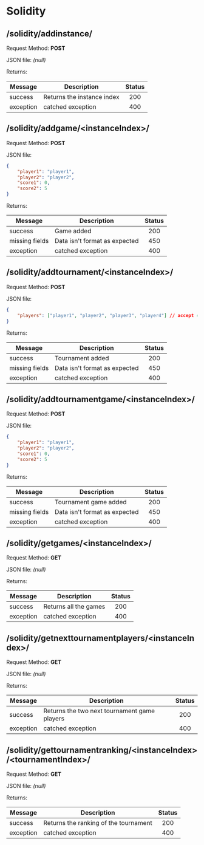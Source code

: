 # Solidity

## /solidity/addinstance/

Request Method: **POST**

JSON file: *(null)*

Returns:

| Message | Description | Status |
|--------|-------------|:-----:|
|success| Returns the instance index | 200 |
|exception| catched exception | 400 |


## /solidity/addgame/\<instanceIndex>/

Request Method: **POST**

JSON file:
```json
{
	"player1": "player1",
	"player2": "player2",
	"score1": 0,
	"score2": 5
}
```

Returns:

| Message | Description | Status |
|--------|-------------|:-----:|
|success| Game added | 200 |
|missing fields| Data isn't format as expected | 450 |
|exception| catched exception | 400 |


## /solidity/addtournament/\<instanceIndex>/

Request Method: **POST**

JSON file:
```json
{
	"players": ["player1", "player2", "player3", "player4"] // accept 4 or 8 players
}
```

Returns:

| Message | Description | Status |
|--------|-------------|:-----:|
|success| Tournament added | 200 |
|missing fields| Data isn't format as expected | 450 |
|exception| catched exception | 400 |


## /solidity/addtournamentgame/\<instanceIndex>/

Request Method: **POST**

JSON file:
```json
{
	"player1": "player1",
	"player2": "player2",
	"score1": 0,
	"score2": 5
}
```

Returns:

| Message | Description | Status |
|--------|-------------|:-----:|
|success| Tournament game added | 200 |
|missing fields| Data isn't format as expected | 450 |
|exception| catched exception | 400 |


## /solidity/getgames/\<instanceIndex>/

Request Method: **GET**

JSON file: *(null)*

Returns:

| Message | Description | Status |
|--------|-------------|:-----:|
|success| Returns all the games | 200 |
|exception| catched exception | 400 |


## /solidity/getnexttournamentplayers/\<instanceIndex>/

Request Method: **GET**

JSON file: *(null)*

Returns:

| Message | Description | Status |
|--------|-------------|:-----:|
|success| Returns the two next tournament game players | 200 |
|exception| catched exception | 400 |


## /solidity/gettournamentranking/\<instanceIndex>/\<tournamentIndex>/

Request Method: **GET**

JSON file: *(null)*

Returns:

| Message | Description | Status |
|--------|-------------|:-----:|
|success| Returns the ranking of the tournament | 200 |
|exception| catched exception | 400 |


